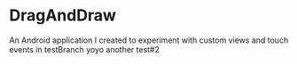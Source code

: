 # DragAndDraw
An Android application I created to experiment with custom views and touch events
in testBranch yoyo another test#2
